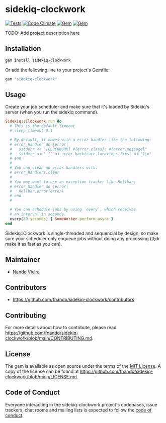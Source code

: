 # sidekiq-clockwork

[![Tests](https://github.com/fnando/sidekiq-clockwork/workflows/Tests/badge.svg)](https://github.com/fnando/sidekiq-clockwork)
[![Code Climate](https://codeclimate.com/github/fnando/sidekiq-clockwork/badges/gpa.svg)](https://codeclimate.com/github/fnando/sidekiq-clockwork)
[![Gem](https://img.shields.io/gem/v/sidekiq-clockwork.svg)](https://rubygems.org/gems/sidekiq-clockwork)
[![Gem](https://img.shields.io/gem/dt/sidekiq-clockwork.svg)](https://rubygems.org/gems/sidekiq-clockwork)

TODO: Add project description here

## Installation

```bash
gem install sidekiq-clockwork
```

Or add the following line to your project's Gemfile:

```ruby
gem "sidekiq-clockwork"
```

## Usage

Create your job scheduler and make sure that it's loaded by Sidekiq's server
(when you run the sidekiq command).

```ruby
Sidekiq::Clockwork.run do
  # This is the default timeout
  # sleep_timeout 0.1

  # By default, it comes with a error handler like the following:
  # error_handler do |error|
  #   $stderr << "[CLOCKWORK] #{error.class}: #{error.message}"
  #   $stderr << " (" << error.backtrace_locations.first << ")\n"
  # end
  #
  # You can clean up error handlers with:
  # error_handlers.clear
  #
  # You may want to use an exception tracker like Rollbar:
  # error_handler do |error|
  #   Rollbar.error(error)
  # end
  #

  # You can schedule jobs by using `every`, which receives
  # an interval in seconds.
  every(30.seconds) { SomeWorker.perform_async }
end
```

Sidekiq::Clockwork is single-threaded and sequencial by design, so make sure
your scheduler only enqueue jobs without doing any processing (tl;dr make it as
fast as you can).

## Maintainer

- [Nando Vieira](https://github.com/fnando)

## Contributors

- https://github.com/fnando/sidekiq-clockwork/contributors

## Contributing

For more details about how to contribute, please read
https://github.com/fnando/sidekiq-clockwork/blob/main/CONTRIBUTING.md.

## License

The gem is available as open source under the terms of the
[MIT License](https://opensource.org/licenses/MIT). A copy of the license can be
found at https://github.com/fnando/sidekiq-clockwork/blob/main/LICENSE.md.

## Code of Conduct

Everyone interacting in the sidekiq-clockwork project's codebases, issue
trackers, chat rooms and mailing lists is expected to follow the
[code of conduct](https://github.com/fnando/sidekiq-clockwork/blob/main/CODE_OF_CONDUCT.md).
